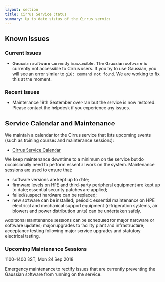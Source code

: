 ```yaml
---
layout: section
title: Cirrus Service Status
summary: Up to date status of the Cirrus service
---
```


## Known Issues

### Current Issues

- Gaussian software currently inaccesible: The Gaussian software is currently not accessible to Cirrus users. If you try to
  use Gaussian, you will see an error similar to `g16: command not found`. We are working to fix this at the moment.

### Recent Issues

- Maintenance 19th September over-ran but the service is now restored.  Please contact the helpdesk if you experience any issues.

## Service Calendar and Maintenance

We maintain a calendar for the Cirrus service that lists upcoming events (such
as training courses and maintenance sessions):

- [Cirrus Service Calendar](calendar.html)

We keep maintenance downtime to a minimum on the service but do occaisionally
need to perform essential work on the system. Maintenance sessions are used to 
ensure that:

* software versions are kept up to date;
* firmware levels on HPE and third-party peripheral equipment are kept up to date;
essential security patches are applied;
* failed/suspect hardware can be replaced;
* new software can be installed;
periodic essential maintenance on HPE electrical and mechanical support equipment (refrigeration systems, air blowers and power distribution units) can be undertaken safely.

Additional maintenance sessions can be scheduled for major hardware or software updates; major upgrades to facility plant and infrastructure; acceptance testing following major service upgrades and statutory electrical testing.

### Upcoming Maintenance Sessions

1100-1400 BST, Mon 24 Sep 2018

Emergency maintenance to rectify issues that are currently preventing the Gaussian software from running on the service.


